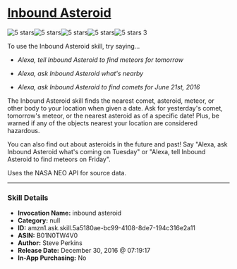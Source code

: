 # [Inbound Asteroid](http://alexa.amazon.com/#skills/amzn1.ask.skill.5a5180ae-bc99-4108-8de7-194c316e2a11)
![5 stars](../../images/ic_star_black_18dp_1x.png)![5 stars](../../images/ic_star_black_18dp_1x.png)![5 stars](../../images/ic_star_black_18dp_1x.png)![5 stars](../../images/ic_star_black_18dp_1x.png)![5 stars](../../images/ic_star_black_18dp_1x.png) 3

To use the Inbound Asteroid skill, try saying...

* *Alexa, tell Inbound Asteroid to find meteors for tomorrow*

* *Alexa, ask Inbound Asteroid what's nearby*

* *Alexa, ask Inbound Asteroid to find comets for June 21st, 2016*

The Inbound Asteroid skill finds the nearest comet, asteroid, meteor, or other body to your location when given a date. Ask for yesterday's comet, tomorrow's meteor, or the nearest asteroid as of a specific date!  Plus, be warned if any of the objects nearest your location are considered hazardous.

You can also find out about asteroids in the future and past! Say "Alexa, ask Inbound Asteroid what's coming on Tuesday" or "Alexa, tell Inbound Asteroid to find meteors on Friday".

Uses the NASA NEO API for source data.

***

### Skill Details

* **Invocation Name:** inbound asteroid
* **Category:** null
* **ID:** amzn1.ask.skill.5a5180ae-bc99-4108-8de7-194c316e2a11
* **ASIN:** B01N0TW4V0
* **Author:** Steve Perkins
* **Release Date:** December 30, 2016 @ 07:19:17
* **In-App Purchasing:** No
